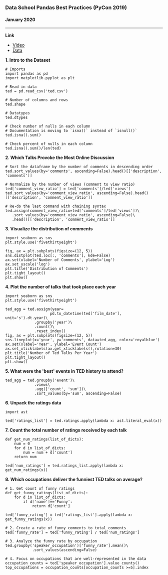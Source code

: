 ### Data School Pandas Best Practices (PyCon 2019)
#### January 2020

---
**Link**
* [Video](https://www.youtube.com/watch?v=dPwLlJkSHLo)
* [Data](https://github.com/justmarkham/pycon-2019-tutorial)

**1. Intro to the Dataset**
```
# Imports
import pandas as pd
import matplotlib.pyplot as plt

# Read in data
ted = pd.read_csv('ted.csv')

# Number of columns and rows
ted.shape

# Datatypes
ted.dtypes

# Check number of nulls in each column
# Documentation is moving to `isna()` instead of `isnull()`
ted.isna().sum()

# Check percent of nulls in each column
ted.isna().sum()/len(ted)
```

**2. Which Talks Provoke the Most Online Discussion**
```
# Sort the dataframe by the number of comments in descending order
ted.sort_values(by='comments', ascending=False).head()[['description', 'comments']]

# Normalize by the number of views (comment to view ratio)
ted['comment_view_ratio'] = ted['comments']/ted['views']
ted.sort_values(by='comment_view_ratio', ascending=False).head()[['description', 'comment_view_ratio']]

# Re-do the last command with chaining syntax
ted.assign(comment_view_ratio=ted['comments']/ted['views'])\
   .sort_values(by='comment_view_ratio', ascending=False)\
   .head()[['description', 'comment_view_ratio']]
```

**3. Visualize the distribution of comments**
```
import seaborn as sns
plt.style.use('fivethirtyeight')

fig, ax = plt.subplots(figsize=(12, 5))
sns.distplot(ted.loc[:, 'comments'], kde=False)
ax.set(xlabel='Number of Comments', ylabel='Log')
ax.set_yscale('log')
plt.title('Distribution of Comments')
plt.tight_layout()
plt.show()
```

**4. Plot the number of talks that took place each year**
```
import seaborn as sns
plt.style.use('fivethirtyeight')

ted_agg = ted.assign(year=
                    pd.to_datetime(ted['film_date'], unit='s').dt.year)\
             .groupby('year')\
             .count()\
             .reset_index()
fig, ax = plt.subplots(figsize=(12, 5))
sns.lineplot(x='year', y='comments', data=ted_agg, color='royalblue')
ax.set(xlabel='Year', ylabel='Event Count')
ax.set_xticklabels(ax.get_xticklabels(),rotation=30)
plt.title('Number of Ted Talks Per Year')
plt.tight_layout()
plt.show()
```

**5. What were the 'best' events in TED history to attend?**
```
ted_agg = ted.groupby('event')\
             .views\
             .agg(['count', 'sum'])\
             .sort_values(by='sum', ascending=False)
```

**6. Unpack the ratings data**
```
import ast

ted['ratings_list'] = ted.ratings.apply(lambda x: ast.literal_eval(x))
```

**7. Count the total number of ratings received by each talk**
```
def get_num_ratings(list_of_dicts):
    num = 0
    for d in list_of_dicts:
        num = num + d['count']
    return num

ted['num_ratings'] = ted.ratings_list.apply(lambda x: get_num_ratings(x))
```

**8. Which occupations deliver the funniest TED talks on average?**
```
# 1. Get count of funny ratings
def get_funny_ratings(list_of_dicts):
    for d in list_of_dicts:
        if d['name']=='Funny':
            return d['count']

ted['funny_rating'] = ted['ratings_list'].apply(lambda x: get_funny_ratings(x))

# 2. Create a rate of funny comments to total comments
ted['funny_rate'] = ted['funny_rating'] / ted['num_ratings']

# 3. Analyze the funny rate by occupation
ted.groupby('speaker_occupation')['funny_rate'].mean()\
            .sort_values(ascending=False)

# 4. Focus on occupations that are well-represented in the data
occupation_counts = ted['speaker_occupation'].value_counts()
top_occupations = occupation_counts[occupation_counts >=5].index

```
